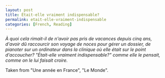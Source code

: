 ```yaml
---
layout: post
title: Était-elle vraiment indispensable?
permalink: etait-elle-vraiment-indispensable
categories: [French, Reading]
---
```


*À quoi cela rimait-il de n'avoir pas pris de vacances depuis cinq ans,
d'avoir dû raccourcir son voyage de noces pour gérer un dossier, de
pianoter sur un ordinateur dans la clinique où elle était sur le point
d'accoucher? "Était-elle vraiment indispensable?" comme elle le pensait,
comme on le lui faisait croire.*

Taken from "Une année en France", "Le Monde".




